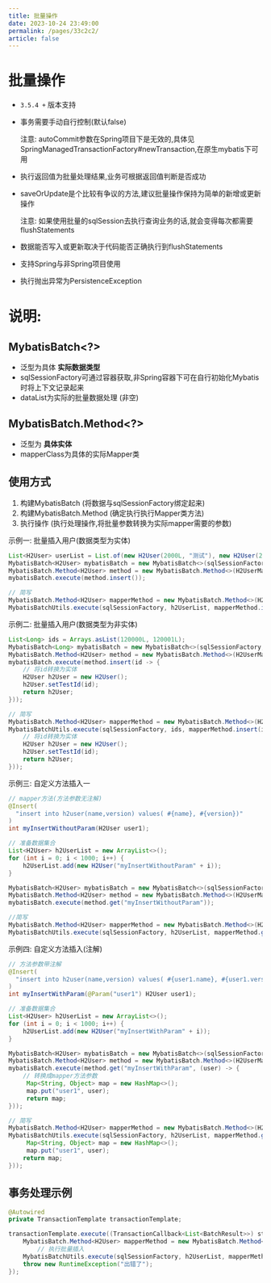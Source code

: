 ```yaml
---
title: 批量操作
date: 2023-10-24 23:49:00
permalink: /pages/33c2c2/
article: false
---
```

# 批量操作

- `3.5.4 +` 版本支持

- 事务需要手动自行控制(默认false)

  注意: autoCommit参数在Spring项目下是无效的,具体见SpringManagedTransactionFactory#newTransaction,在原生mybatis下可用

- 执行返回值为批量处理结果,业务可根据返回值判断是否成功

- saveOrUpdate是个比较有争议的方法,建议批量操作保持为简单的新增或更新操作

  注意: 如果使用批量的sqlSession去执行查询业务的话,就会变得每次都需要flushStatements

- 数据能否写入或更新取决于代码能否正确执行到flushStatements

- 支持Spring与非Spring项目使用

- 执行抛出异常为PersistenceException

# 说明:

## MybatisBatch<?>

- 泛型为具体 **实际数据类型**
- sqlSessionFactory可通过容器获取,非Spring容器下可在自行初始化Mybatis时将上下文记录起来
- dataList为实际的批量数据处理 (非空)

## MybatisBatch.Method<?>

- 泛型为 **具体实体**
- mapperClass为具体的实际Mapper类

## 使用方式

1. 构建MybatisBatch  (将数据与sqlSessionFactory绑定起来)
2. 构建MybatisBatch.Method (确定执行执行Mapper类方法)
3. 执行操作 (执行处理操作,将批量参数转换为实际mapper需要的参数)

示例一: 批量插入用户(数据类型为实体)

```java
List<H2User> userList = List.of(new H2User(2000L, "测试"), new H2User(2001L, "测试"));
MybatisBatch<H2User> mybatisBatch = new MybatisBatch<>(sqlSessionFactory, userList);
MybatisBatch.Method<H2User> method = new MybatisBatch.Method<>(H2UserMapper.class);
mybatisBatch.execute(method.insert());

// 简写
MybatisBatch.Method<H2User> mapperMethod = new MybatisBatch.Method<>(H2UserMapper.class);
MybatisBatchUtils.execute(sqlSessionFactory, h2UserList, mapperMethod.insert());
```

示例二: 批量插入用户(数据类型为非实体)

```java
List<Long> ids = Arrays.asList(120000L, 120001L);
MybatisBatch<Long> mybatisBatch = new MybatisBatch<>(sqlSessionFactory, ids);
MybatisBatch.Method<H2User> method = new MybatisBatch.Method<>(H2UserMapper.class);
mybatisBatch.execute(method.insert(id -> {
    // 将id转换为实体
	H2User h2User = new H2User();
	h2User.setTestId(id);
	return h2User;
}));

// 简写
MybatisBatch.Method<H2User> mapperMethod = new MybatisBatch.Method<>(H2UserMapper.class);
MybatisBatchUtils.execute(sqlSessionFactory, ids, mapperMethod.insert(id -> {
    // 将id转换为实体
    H2User h2User = new H2User();
    h2User.setTestId(id);
    return h2User;
}));
```

示例三: 自定义方法插入一

```java
// mapper方法(方法参数无注解)
@Insert(
  "insert into h2user(name,version) values( #{name}, #{version})"
)
int myInsertWithoutParam(H2User user1);

// 准备数据集合
List<H2User> h2UserList = new ArrayList<>();
for (int i = 0; i < 1000; i++) {
	h2UserList.add(new H2User("myInsertWithoutParam" + i));
}

MybatisBatch<H2User> mybatisBatch = new MybatisBatch<>(sqlSessionFactory, h2UserList);
MybatisBatch.Method<H2User> method = new MybatisBatch.Method<>(H2UserMapper.class);
mybatisBatch.execute(method.get("myInsertWithoutParam"));

//简写
MybatisBatch.Method<H2User> mapperMethod = new MybatisBatch.Method<>(H2UserMapper.class);
MybatisBatchUtils.execute(sqlSessionFactory, h2UserList, mapperMethod.get("myInsertWithoutParam"));
```

示例四: 自定义方法插入(注解)

```java
// 方法参数带注解
@Insert(
  "insert into h2user(name,version) values( #{user1.name}, #{user1.version})"
)
int myInsertWithParam(@Param("user1") H2User user1);

// 准备数据集合
List<H2User> h2UserList = new ArrayList<>();
for (int i = 0; i < 1000; i++) {
	h2UserList.add(new H2User("myInsertWithParam" + i));
}

MybatisBatch<H2User> mybatisBatch = new MybatisBatch<>(sqlSessionFactory, h2UserList);
MybatisBatch.Method<H2User> method = new MybatisBatch.Method<>(H2UserMapper.class);
mybatisBatch.execute(method.get("myInsertWithParam", (user) -> {
    // 转换成mapper方法参数
     Map<String, Object> map = new HashMap<>();
     map.put("user1", user);
     return map;
}));

// 简写
MybatisBatch.Method<H2User> mapperMethod = new MybatisBatch.Method<>(H2UserMapper.class);
MybatisBatchUtils.execute(sqlSessionFactory, h2UserList, mapperMethod.get("myInsertWithParam", (user) -> {
     Map<String, Object> map = new HashMap<>();
     map.put("user1", user);
    return map;
}));

```

## 事务处理示例

```java
@Autowired
private TransactionTemplate transactionTemplate;

transactionTemplate.execute((TransactionCallback<List<BatchResult>>) status -> {
    MybatisBatch.Method<H2User> mapperMethod = new MybatisBatch.Method<>(H2UserMapper.class);
        // 执行批量插入
    MybatisBatchUtils.execute(sqlSessionFactory, h2UserList, mapperMethod.insert());
    throw new RuntimeException("出错了");
});
```

